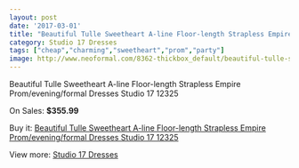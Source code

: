 ```yaml
---
layout: post
date: '2017-03-01'
title: "Beautiful Tulle Sweetheart A-line Floor-length Strapless Empire Prom/evening/formal Dresses Studio 17 12325"
category: Studio 17 Dresses
tags: ["cheap","charming","sweetheart","prom","party"]
image: http://www.neoformal.com/8362-thickbox_default/beautiful-tulle-sweetheart-a-line-floor-length-strapless-empire-prom-evening-formal-dresses-studio-17-12325.jpg
---
```

Beautiful Tulle Sweetheart A-line Floor-length Strapless Empire Prom/evening/formal Dresses Studio 17 12325

On Sales: **$355.99**
<a href="https://www.neoformal.com/en/studio-17-dresses/2940-beautiful-tulle-sweetheart-a-line-floor-length-strapless-empire-prom-evening-formal-dresses-studio-17-12325.html"><amp-img layout="responsive" width="600" height="600" src="//www.neoformal.com/8362-thickbox_default/beautiful-tulle-sweetheart-a-line-floor-length-strapless-empire-prom-evening-formal-dresses-studio-17-12325.jpg" alt="Beautiful Tulle Sweetheart A-line Floor-length Strapless Empire Prom/evening/formal Dresses Studio 17 12325 0" /></a>
<a href="https://www.neoformal.com/en/studio-17-dresses/2940-beautiful-tulle-sweetheart-a-line-floor-length-strapless-empire-prom-evening-formal-dresses-studio-17-12325.html"><amp-img layout="responsive" width="600" height="600" src="//www.neoformal.com/8363-thickbox_default/beautiful-tulle-sweetheart-a-line-floor-length-strapless-empire-prom-evening-formal-dresses-studio-17-12325.jpg" alt="Beautiful Tulle Sweetheart A-line Floor-length Strapless Empire Prom/evening/formal Dresses Studio 17 12325 1" /></a>

Buy it: [Beautiful Tulle Sweetheart A-line Floor-length Strapless Empire Prom/evening/formal Dresses Studio 17 12325](https://www.neoformal.com/en/studio-17-dresses/2940-beautiful-tulle-sweetheart-a-line-floor-length-strapless-empire-prom-evening-formal-dresses-studio-17-12325.html "Beautiful Tulle Sweetheart A-line Floor-length Strapless Empire Prom/evening/formal Dresses Studio 17 12325")

View more: [Studio 17 Dresses](https://www.neoformal.com/en/29-studio-17-dresses "Studio 17 Dresses")